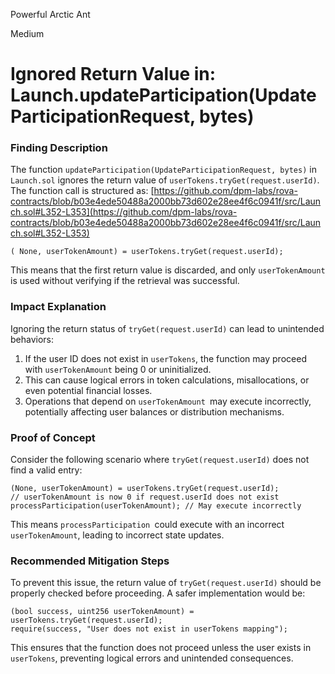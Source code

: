 Powerful Arctic Ant

Medium

# Ignored Return Value in: Launch.updateParticipation(UpdateParticipationRequest, bytes)

### **Finding Description**

The function ``updateParticipation(UpdateParticipationRequest, bytes)`` in `Launch.sol` ignores the return value of `userTokens.tryGet(request.userId)`. The function call is structured as:
[https://github.com/dpm-labs/rova-contracts/blob/b03e4ede50488a2000bb73d602e28ee4f6c0941f/src/Launch.sol#L352-L353](https://github.com/dpm-labs/rova-contracts/blob/b03e4ede50488a2000bb73d602e28ee4f6c0941f/src/Launch.sol#L352-L353)

```Solidity
( None, userTokenAmount) = userTokens.tryGet(request.userId);
```
This means that the first return value is discarded, and only `userTokenAmount `is used without verifying if the retrieval was successful.

### Impact Explanation

Ignoring the return status of `tryGet(request.userId)` can lead to unintended behaviors:

1. If the user ID does not exist in `userTokens`, the function may proceed with `userTokenAmount` being 0 or uninitialized.
2. This can cause logical errors in token calculations, misallocations, or even potential financial losses.
3. Operations that depend on `userTokenAmount `may execute incorrectly, potentially affecting user balances or distribution mechanisms.

### Proof of Concept

Consider the following scenario where `tryGet(request.userId)` does not find a valid entry:
```Solidity
(None, userTokenAmount) = userTokens.tryGet(request.userId);
// userTokenAmount is now 0 if request.userId does not exist
processParticipation(userTokenAmount); // May execute incorrectly
```

This means `processParticipation `could execute with an incorrect `userTokenAmount`, leading to incorrect state updates.


### Recommended Mitigation Steps

To prevent this issue, the return value of `tryGet(request.userId)` should be properly checked before proceeding. A safer implementation would be:
```Solidity
(bool success, uint256 userTokenAmount) = userTokens.tryGet(request.userId);
require(success, "User does not exist in userTokens mapping");
```


This ensures that the function does not proceed unless the user exists in `userTokens`, preventing logical errors and unintended consequences.

